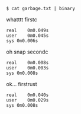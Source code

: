 
```
$ cat garbage.txt | binary
```


whatttt firstc

```
real	0m0.049s
user	0m0.045s
sys	0m0.006s
````

oh snap secondc

```
real	0m0.008s
user	0m0.003s
sys	0m0.008s
```


ok... firstrust

```
real	0m0.040s
user	0m0.029s
sys	0m0.008s
```
